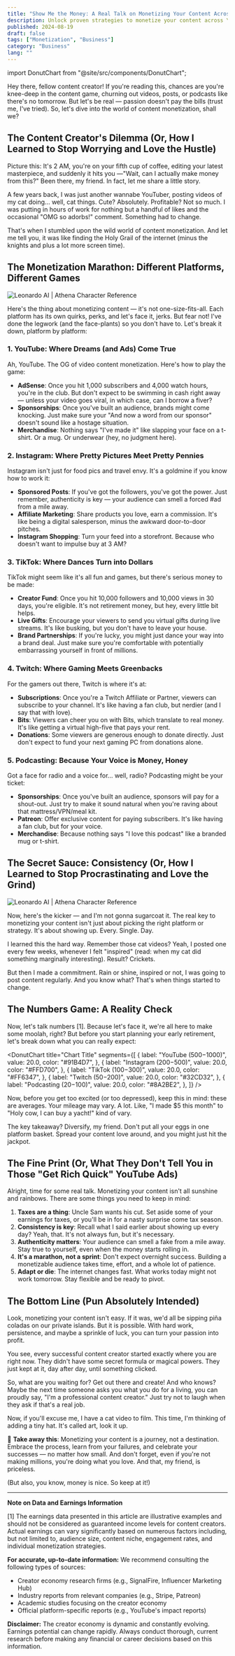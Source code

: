 ```yaml
---
title: "Show Me the Money: A Real Talk on Monetizing Your Content Across Platforms"
description: Unlock proven strategies to monetize your content across YouTube, Instagram, TikTok, Twitch, and podcasts. Real talk, no fluff — just actionable tips.
published: 2024-08-19
draft: false
tags: ["Monetization", "Business"]
category: "Business"
lang: ""
---
```


<!-- ![Hero Image](./heroImage.jpg) -->

import DonutChart from "@site/src/components/DonutChart";

Hey there, fellow content creator! If you're reading this, chances are you're knee-deep in the content game, churning out videos, posts, or podcasts like there's no tomorrow. But let's be real — passion doesn't pay the bills (trust me, I've tried). So, let's dive into the world of content monetization, shall we?


## The Content Creator's Dilemma (Or, How I Learned to Stop Worrying and Love the Hustle)

Picture this: It's 2 AM, you're on your fifth cup of coffee, editing your latest masterpiece, and suddenly it hits you —"Wait, can I actually make money from this?" Been there, my friend. In fact, let me share a little story.

A few years back, I was just another wannabe YouTuber, posting videos of my cat doing... well, cat things. Cute? Absolutely. Profitable? Not so much. I was putting in hours of work for nothing but a handful of likes and the occasional "OMG so adorbs!" comment. Something had to change.

That's when I stumbled upon the wild world of content monetization. And let me tell you, it was like finding the Holy Grail of the internet (minus the knights and plus a lot more screen time).

## The Monetization Marathon: Different Platforms, Different Games

![Leonardo AI | Athena Character Reference](https://res-1.cloudinary.com/ddicetqs5/image/upload/f_auto,fl_force_strip,q_auto:best/v1/wayfinder-ghost-blog/Illustrative_Albedo_Heres_the_adjusted_promptA_captivating_tec_5--6-)

Here's the thing about monetizing content — it's not one-size-fits-all. Each platform has its own quirks, perks, and let's face it, jerks. But fear not! I've done the legwork (and the face-plants) so you don't have to. Let's break it down, platform by platform:

### 1. YouTube: Where Dreams (and Ads) Come True

Ah, YouTube. The OG of video content monetization. Here's how to play the game:

- **AdSense**: Once you hit 1,000 subscribers and 4,000 watch hours, you're in the club. But don't expect to be swimming in cash right away — unless your video goes viral, in which case, can I borrow a fiver?
- **Sponsorships**: Once you've built an audience, brands might come knocking. Just make sure your "And now a word from our sponsor" doesn't sound like a hostage situation.
- **Merchandise**: Nothing says "I've made it" like slapping your face on a t-shirt. Or a mug. Or underwear (hey, no judgment here).

### 2. Instagram: Where Pretty Pictures Meet Pretty Pennies

Instagram isn't just for food pics and travel envy. It's a goldmine if you know how to work it:

- **Sponsored Posts**: If you've got the followers, you've got the power. Just remember, authenticity is key — your audience can smell a forced #ad from a mile away.
- **Affiliate Marketing**: Share products you love, earn a commission. It's like being a digital salesperson, minus the awkward door-to-door pitches.
- **Instagram Shopping**: Turn your feed into a storefront. Because who doesn't want to impulse buy at 3 AM?

### 3. TikTok: Where Dances Turn into Dollars

TikTok might seem like it's all fun and games, but there's serious money to be made:

- **Creator Fund**: Once you hit 10,000 followers and 10,000 views in 30 days, you're eligible. It's not retirement money, but hey, every little bit helps.
- **Live Gifts**: Encourage your viewers to send you virtual gifts during live streams. It's like busking, but you don't have to leave your house.
- **Brand Partnerships**: If you're lucky, you might just dance your way into a brand deal. Just make sure you're comfortable with potentially embarrassing yourself in front of millions.

### 4. Twitch: Where Gaming Meets Greenbacks

For the gamers out there, Twitch is where it's at:

- **Subscriptions**: Once you're a Twitch Affiliate or Partner, viewers can subscribe to your channel. It's like having a fan club, but nerdier (and I say that with love).
- **Bits**: Viewers can cheer you on with Bits, which translate to real money. It's like getting a virtual high-five that pays your rent.
- **Donations**: Some viewers are generous enough to donate directly. Just don't expect to fund your next gaming PC from donations alone.

### 5. Podcasting: Because Your Voice is Money, Honey

Got a face for radio and a voice for... well, radio? Podcasting might be your ticket:

- **Sponsorships**: Once you've built an audience, sponsors will pay for a shout-out. Just try to make it sound natural when you're raving about that mattress/VPN/meal kit.
- **Patreon**: Offer exclusive content for paying subscribers. It's like having a fan club, but for your voice.
- **Merchandise**: Because nothing says "I love this podcast" like a branded mug or t-shirt.

## The Secret Sauce: Consistency (Or, How I Learned to Stop Procrastinating and Love the Grind)

![Leonardo AI | Athena Character Reference](https://res-3.cloudinary.com/ddicetqs5/image/upload/f_auto,fl_force_strip,q_auto:best/v1/wayfinder-ghost-blog/Illustrative_Albedo_Heres_the_adjusted_promptA_captivating_tec_6--5-)

Now, here's the kicker — and I'm not gonna sugarcoat it. The real key to monetizing your content isn't just about picking the right platform or strategy. It's about showing up. Every. Single. Day.

I learned this the hard way. Remember those cat videos? Yeah, I posted one every few weeks, whenever I felt "inspired" (read: when my cat did something marginally interesting). Result? Crickets.

But then I made a commitment. Rain or shine, inspired or not, I was going to post content regularly. And you know what? That's when things started to change.

## The Numbers Game: A Reality Check

Now, let's talk numbers [1]. Because let's face it, we're all here to make some moolah, right? But before you start planning your early retirement, let's break down what you can really expect:

<DonutChart
  title="Chart Title"
  segments={[
    {
      label: "YouTube ($500-$1000)",
      value: 20.0,
      color: "#91B4D7",
    },
    {
      label: "Instagram ($200-$500)",
      value: 20.0,
      color: "#FFD700",
    },
    {
      label: "TikTok ($100-$300)",
      value: 20.0,
      color: "#FF6347",
    },
    {
      label: "Twitch ($50-$200)",
      value: 20.0,
      color: "#32CD32",
    },
    {
      label: "Podcasting ($20-$100)",
      value: 20.0,
      color: "#8A2BE2",
    },
  ]}
/>

Now, before you get too excited (or too depressed), keep this in mind: these are averages. Your mileage may vary. A lot. Like, "I made $5 this month" to "Holy cow, I can buy a yacht!" kind of vary.

The key takeaway? Diversify, my friend. Don't put all your eggs in one platform basket. Spread your content love around, and you might just hit the jackpot.

## The Fine Print (Or, What They Don't Tell You in Those "Get Rich Quick" YouTube Ads)

Alright, time for some real talk. Monetizing your content isn't all sunshine and rainbows. There are some things you need to keep in mind:

1. **Taxes are a thing**: Uncle Sam wants his cut. Set aside some of your earnings for taxes, or you'll be in for a nasty surprise come tax season.
2. **Consistency is key**: Recall what I said earlier about showing up every day? Yeah, that. It's not always fun, but it's necessary.
3. **Authenticity matters**: Your audience can smell a fake from a mile away. Stay true to yourself, even when the money starts rolling in.
4. **It's a marathon, not a sprint**: Don't expect overnight success. Building a monetizable audience takes time, effort, and a whole lot of patience.
5. **Adapt or die**: The internet changes fast. What works today might not work tomorrow. Stay flexible and be ready to pivot.

## The Bottom Line (Pun Absolutely Intended)

Look, monetizing your content isn't easy. If it was, we'd all be sipping piña coladas on our private islands. But it is possible. With hard work, persistence, and maybe a sprinkle of luck, you can turn your passion into profit.

You see, every successful content creator started exactly where you are right now. They didn't have some secret formula or magical powers. They just kept at it, day after day, until something clicked.

So, what are you waiting for? Get out there and create! And who knows? Maybe the next time someone asks you what you do for a living, you can proudly say, "I'm a professional content creator." Just try not to laugh when they ask if that's a real job.

Now, if you'll excuse me, I have a cat video to film. This time, I'm thinking of adding a tiny hat. It's called art, look it up.

🔆 **Take away this**: Monetizing your content is a journey, not a destination. Embrace the process, learn from your failures, and celebrate your successes — no matter how small. And don't forget, even if you're not making millions, you're doing what you love. And that, my friend, is priceless.

(But also, you know, money is nice. So keep at it!)

---

**Note on Data and Earnings Information**

[1] The earnings data presented in this article are illustrative examples and should not be considered as guaranteed income levels for content creators. Actual earnings can vary significantly based on numerous factors including, but not limited to, audience size, content niche, engagement rates, and individual monetization strategies.

**For accurate, up-to-date information:** We recommend consulting the following types of sources:

- Creator economy research firms (e.g., SignalFire, Influencer Marketing Hub)
- Industry reports from relevant companies (e.g., Stripe, Patreon)
- Academic studies focusing on the creator economy
- Official platform-specific reports (e.g., YouTube's impact reports)

**Disclaimer:** The creator economy is dynamic and constantly evolving. Earnings potential can change rapidly. Always conduct thorough, current research before making any financial or career decisions based on this information.

